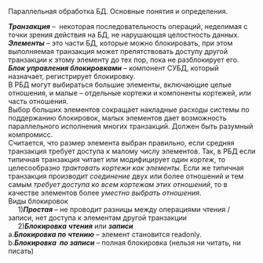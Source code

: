 Параллельная обработка БД. Основные понятия и определения.


**_Транзакция_** –  некоторая последовательность операций, неделимая с точки зрения действия на БД, не нарушающая целостность данных.  
**_Элементы_** – это части БД, которые можно блокировать, при этом выполняемая транзакция может препятствовать доступу другой транзакции к этому элементу до тех пор, пока не разблокирует его.  
**_Блок управления блокировками_** – компонент СУБД, который назначает, регистрирует блокировку.  
В РБД могут выбираться большие элементы, включающие целые отношения, и малые – отдельные кортежи и компоненты кортежей, или часть отношения.  
Выбор больших элементов сокращает накладные расходы системы по поддержанию блокировок, малых элементов дает возможность параллельного исполнения многих транзакций. Должен быть разумный компромисс.  
Считается, что размер элемента выбран правильно, если средняя транзакция требует доступа к малому числу элементов. Так, в РБД если типичная транзакция читает или модифицирует _один кортеж_, то целесообразно _трактовать кортежи как элементы_. Если же типичная транзакция производит _соединение_ двух или более отношений и тем самым _требует доступа ко всем кортежам этих отношений_, то в качестве элементов более _уместно выбрать отношения_.  
Виды блокировок  
     1)**_Простая_** – не проводит разницы между операциями чтения / записи, нет доступа к элементам другой транзакции  
     2)**_Блокировка_** **_чтения_** или **_записи_**  
a.**_Блокировка по_** **_чтению_** – элемент становится readonly.  
b.**_Блокировка  по записи_** – полная блокировка (нельзя ни читать, ни писать)


